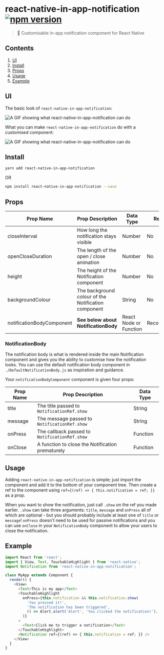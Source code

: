 # react-native-in-app-notification [![npm version](https://badge.fury.io/js/react-native-in-app-notification.svg)](https://badge.fury.io/js/react-native-in-app-notification)

> :bell: Customisable in-app notification component for React Native

## Contents
1. [UI](#ui)
2. [Install](#install)
3. [Props](#props)
4. [Usage](#usage)
5. [Example](#example)

## UI
The basic look of `react-native-in-app-notification`:

![A GIF showing what react-native-in-app-notification can do](http://i.imgur.com/3PILcKg.gif)

What you can make `react-native-in-app-notification` do with a customised component:

![A GIF showing what react-native-in-app-notification can do](http://i.imgur.com/k0SBlrW.gif)

## Install
```bash
yarn add react-native-in-app-notification
```
OR
```bash
npm install react-native-in-app-notification --save
```

## Props
| Prop Name                 | Prop Description                                    | Data Type              | Required    | Default                     |
|---------------------------|-----------------------------------------------------|------------------------|-------------|-----------------------------|
| closeInterval             | How long the notification stays visible             | Number                 | No          | `4000`                      |
| openCloseDuration         | The length of the open / close animation            | Number                 | No          | `200`                       |
| height                    | The height of the Notification component            | Number                 | No          | `80`                        |
| backgroundColour          | The background colour of the Notification component | String                 | No          | `white`                     |
| notificationBodyComponent | **See below about NotificationBody**                | React Node or Function | Recommended | `./DefaultNotificationBody` |

### NotificationBody
The notification body is what is rendered inside the main Notification component and gives you the ability to customise how the notification looks. You can use the default notification body component in `./DefaultNotificationBody.js` as inspiration and guidance.

Your `notificationBodyComponent` component is given four props:

| Prop Name | Prop Description                                 | Data Type |
|-----------|--------------------------------------------------|-----------|
| title     | The title passed to `NotificationRef.show`       | String    |
| message   | The message passed to `NotificationRef.show`     | String    |
| onPress   | The callback passed to `NotificationRef.show`    | Function  |
| onClose   | A function to close the Notification prematurely | Function  |  

## Usage
Adding `react-native-in-app-notification` is simple; just import the component and add it to the bottom of your component tree. Then create a ref to the component using `ref={(ref) => { this.notification = ref; }}` as a prop.

When you want to show the notification, just call `.show` on the ref you made earlier. `.show` can take three arguments: `title`, `message` and `onPress` all of which are optional - but you should probably include at least one of `title` or `message`! `onPress` doesn't need to be used for passive notifications and you can use `onClose` in your `NotificationBody` component to allow your users to close the notification.

## Example
```javascript
import React from 'react';
import { View, Text, TouchableHighlight } from 'react-native';
import Notification from 'react-native-in-app-notification';

class MyApp extends Component {
  render() {
    <View>
      <Text>This is my app</Text>
      <TouchableHighlight
        onPress={this.notification && this.notification.show(
          'You pressed it!',
          'The notification has been triggered',
          () => Alert.alert('Alert', 'You clicked the notification!'),
        )}
      >
        <Text>Click me to trigger a notification</Text>
      </TouchableHighlight>
      <Notification ref={(ref) => { this.notification = ref; }} />
    </View>
  }
}
```
